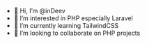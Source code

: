 - 👋 Hi, I’m @inDeev
- 👀 I’m interested in PHP especially Laravel
- 🌱 I’m currently learning TailwindCSS
- 💞️ I’m looking to collaborate on PHP projects

<!---
inDeev/inDeev is a ✨ special ✨ repository because its `README.md` (this file) appears on your GitHub profile.
You can click the Preview link to take a look at your changes.
--->
